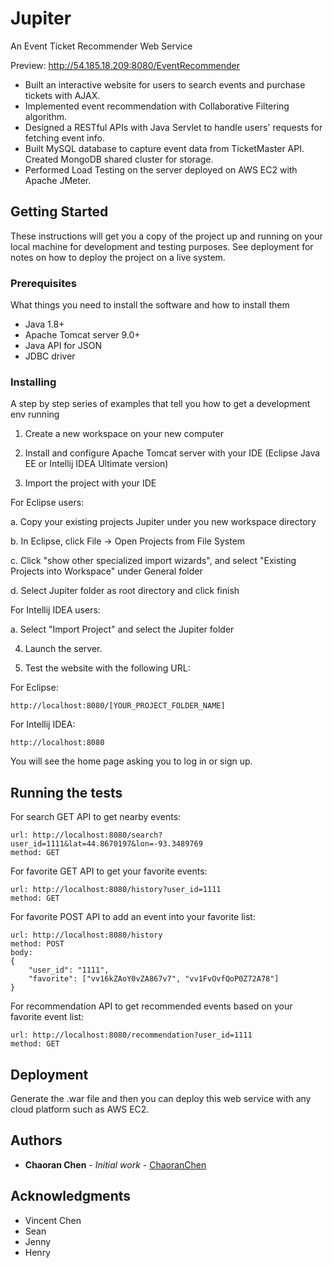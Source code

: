 # Jupiter

An Event Ticket Recommender Web Service 

Preview: http://54.185.18.209:8080/EventRecommender 

<ul>
  <li>Built an interactive website for users to search events and purchase tickets with AJAX.</li>
  <li>Implemented event recommendation with Collaborative Filtering algorithm.</li>
  <li>Designed a RESTful APIs with Java Servlet to handle users' requests for fetching event info.</li>
  <li>Built MySQL database to capture event data from TicketMaster API. Created MongoDB shared cluster for storage.</li>
  <li>Performed Load Testing on the server deployed on AWS EC2 with Apache JMeter.</li>
</ul>

## Getting Started

These instructions will get you a copy of the project up and running on your local machine for development and testing purposes. See deployment for notes on how to deploy the project on a live system.

### Prerequisites

What things you need to install the software and how to install them
<ul>
  <li>Java 1.8+</li>
  <li>Apache Tomcat server 9.0+</li>
  <li>Java API for JSON</li>
  <li>JDBC driver</li>
</ul>

### Installing

A step by step series of examples that tell you how to get a development env running

1. Create a new workspace on your new computer

2. Install and configure Apache Tomcat server with your IDE (Eclipse Java EE or Intellij IDEA Ultimate version)

3. Import the project with your IDE

For Eclipse users:

a. Copy your existing projects Jupiter under you new workspace directory

b. In Eclipse, click File -> Open Projects from File System

c. Click "show other specialized import wizards", and select "Existing Projects into Workspace" under General folder

d. Select Jupiter folder as root directory and click finish

For Intellij IDEA users:

a. Select "Import Project" and select the Jupiter folder

4. Launch the server.

5. Test the website with the following URL: 

For Eclipse: 
```
http://localhost:8080/[YOUR_PROJECT_FOLDER_NAME]
```

For Intellij IDEA: 

```
http://localhost:8080
```

You will see the home page asking you to log in or sign up.


## Running the tests

For search GET API to get nearby events:
```
url: http://localhost:8080/search?user_id=1111&lat=44.8670197&lon=-93.3489769
method: GET
```
For favorite GET API to get your favorite events:
```
url: http://localhost:8080/history?user_id=1111
method: GET

```
For favorite POST API to add an event into your favorite list:
```
url: http://localhost:8080/history
method: POST
body:
{
	"user_id": "1111",
	"favorite": ["vv16kZAoY0vZA867v7", "vv1FvOvfQoP0Z72A78"]
}
```
For recommendation API to get recommended events based on your favorite event list:
```
url: http://localhost:8080/recommendation?user_id=1111
method: GET
```
## Deployment

Generate the .war file and then you can deploy this web service with any cloud platform such as AWS EC2. 


## Authors

* **Chaoran Chen** - *Initial work* - [ChaoranChen](https://github.com/chen4393c)

## Acknowledgments

* Vincent Chen
* Sean
* Jenny
* Henry
